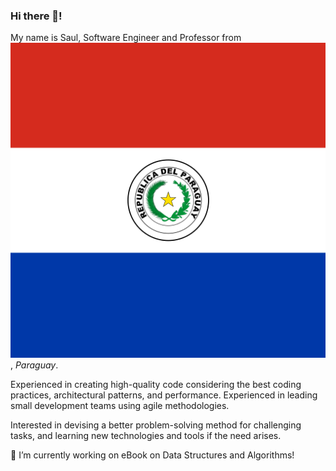 ### Hi there 👋!

My name is Saul, Software Engineer and Professor from <img class="circle" src = "static/images/py.svg" alt="Paraguay"/>, *Paraguay*.

Experienced in creating high-quality code considering the best coding practices, architectural patterns, and performance. Experienced in leading small development teams using agile methodologies.

Interested in devising a better problem-solving method for challenging tasks, and learning new technologies and tools if the need arises.



🔭 I’m currently working on eBook on Data Structures and Algorithms!
